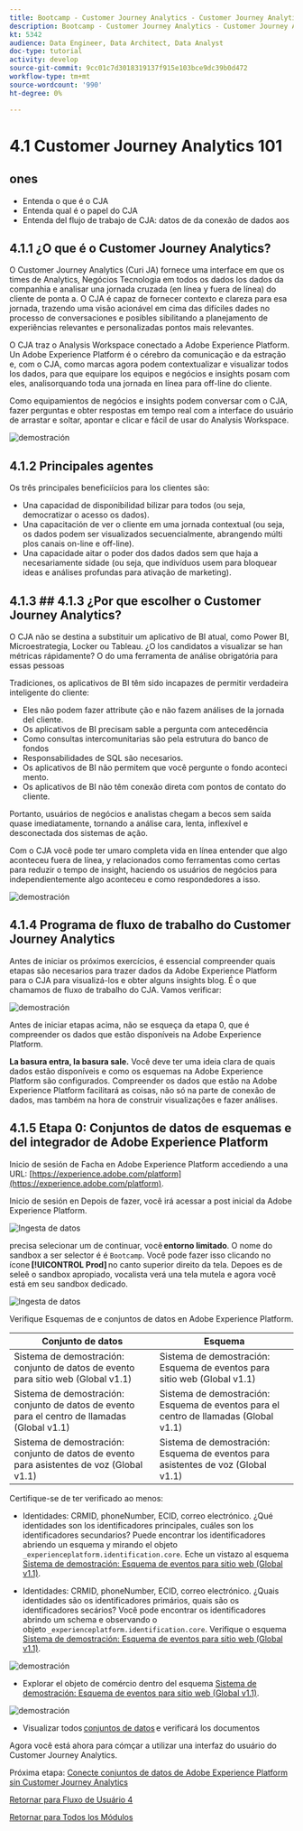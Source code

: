 ```yaml
---
title: Bootcamp - Customer Journey Analytics - Customer Journey Analytics 101 - Brasil
description: Bootcamp - Customer Journey Analytics - Customer Journey Analytics 101 - Brasil
kt: 5342
audience: Data Engineer, Data Architect, Data Analyst
doc-type: tutorial
activity: develop
source-git-commit: 9cc01c7d3018319137f915e103bce9dc39b0d472
workflow-type: tm+mt
source-wordcount: '990'
ht-degree: 0%

---
```


# 4.1 Customer Journey Analytics 101

## ones

- Entenda o que é o CJA
- Entenda qual é o papel do CJA
- Entenda del flujo de trabajo de CJA: datos de da conexão de dados aos

## 4.1.1 ¿O que é o Customer Journey Analytics?

O Customer Journey Analytics (Curi JA) fornece uma interface em que os times de Analytics, Negócios Tecnologia em todos os dados los dados da companhia e analisar una jornada cruzada (en línea y fuera de línea) do cliente de ponta a. O CJA é capaz de fornecer contexto e clareza para esa jornada, trazendo uma visão acionável em cima das difíciles dades no processo de conversaciones e posibles sibilitando a planejamento de experiências relevantes e personalizadas pontos mais relevantes.

O CJA traz o Analysis Workspace conectado a Adobe Experience Platform. Un Adobe Experience Platform é o cérebro da comunicação e da estração e, com o CJA, como marcas agora podem contextualizar e visualizar todos los dados, para que equipare los equipos e negócios e insights posam com eles, analisorquando toda una jornada en línea para off-line do cliente.

Como equipamientos de negócios e insights podem conversar com o CJA, fazer perguntas e obter respostas em tempo real com a interface do usuário de arrastar e soltar, apontar e clicar e fácil de usar do Analysis Workspace.

![demostración](./images/cja-adv-analysis1.png)

## 4.1.2 Principales agentes

Os três principales beneficiícios para los clientes são:

- Una capacidad de disponibilidad bilizar para todos (ou seja, democratizar o acesso os dados).
- Una capacitación de ver o cliente em uma jornada contextual (ou seja, os dados podem ser visualizados secuencialmente, abrangendo múlti plos canais on-line e off-line).
- Una capacidade aitar o poder dos dados dados sem que haja a necesariamente sidade (ou seja, que indivíduos usem para bloquear ideas e análises profundas para ativação de marketing).

## 4.1.3 ## 4.1.3 ¿Por que escolher o Customer Journey Analytics?

O CJA não se destina a substituir um aplicativo de BI atual, como Power BI, Microestrategia, Locker ou Tableau. ¿O los candidatos a visualizar se han métricas rápidamente? O do uma ferramenta de análise obrigatória para essas pessoas



Tradiciones, os aplicativos de BI têm sido incapazes de permitir verdadeira inteligente do cliente:

- Eles não podem fazer attribute ção e não fazem análises de la jornada del cliente.
- Os aplicativos de BI precisam sable a pergunta com antecedência
- Como consultas intercomunitarias são pela estrutura do banco de fondos
- Responsabilidades de SQL são necesarios.
- Os aplicativos de BI não permitem que você pergunte o fondo aconteci mento.
- Os aplicativos de BI não têm conexão direta com pontos de contato do cliente.

Portanto, usuários de negócios e analistas chegam a becos sem saída quase imediatamente, tornando a análise cara, lenta, inflexível e desconectada dos sistemas de ação.

Com o CJA você pode ter umaro completa vida en línea entender que algo aconteceu fuera de línea, y relacionados como ferramentas como certas para reduzir o tempo de insight, haciendo os usuários de negócios para independientemente algo aconteceu e como respondedores a isso.

![demostración](./images/cja-use-case.png)

## 4.1.4 Programa de fluxo de trabalho do Customer Journey Analytics

Antes de iniciar os próximos exercícios, é essencial compreender quais etapas são necesarios para trazer dados da Adobe Experience Platform para o CJA para visualizá-los e obter alguns insights blog. É o que chamamos de fluxo de trabalho do CJA. Vamos verificar:

![demostración](./images/cja-work-flow.jpg)

Antes de iniciar etapas acima, não se esqueça da etapa 0, que é compreender os dados que estão disponíveis na Adobe Experience Platform.

**La basura entra, la basura sale.** Você deve ter uma ideia clara de quais dados estão disponíveis e como os esquemas na Adobe Experience Platform são configurados. Compreender os dados que estão na Adobe Experience Platform facilitará as coisas, não só na parte de conexão de dados, mas também na hora de construir visualizações e fazer análises.

## 4.1.5 Etapa 0: Conjuntos de datos de esquemas e del integrador de Adobe Experience Platform

Inicio de sesión de Facha en Adobe Experience Platform accediendo a una URL: [https://experience.adobe.com/platform](https://experience.adobe.com/platform).

Inicio de sesión en Depois de fazer, você irá acessar a post inicial da Adobe Experience Platform.

![Ingesta de datos](../uc1/images/home.png)

precisa selecionar um de continuar, você **entorno limitado**. O nome do sandbox a ser selector é é ``Bootcamp``. Você pode fazer isso clicando no ícone **[!UICONTROL Prod]** no canto superior direito da tela. Depoes es de seleê o sandbox apropiado, vocalista verá una tela mutela e agora você está em seu sandbox dedicado.

![Ingesta de datos](../uc1/images/sb1.png)

Verifique Esquemas de e conjuntos de datos en Adobe Experience Platform.

| Conjunto de datos | Esquema |
| ----------------- |-------------| 
| Sistema de demostración: conjunto de datos de evento para sitio web (Global v1.1) | Sistema de demostración: Esquema de eventos para sitio web (Global v1.1) |
| Sistema de demostración: conjunto de datos de evento para el centro de llamadas (Global v1.1) | Sistema de demostración: Esquema de eventos para el centro de llamadas (Global v1.1) |
| Sistema de demostración: conjunto de datos de evento para asistentes de voz (Global v1.1) | Sistema de demostración: Esquema de eventos para asistentes de voz (Global v1.1) |

Certifique-se de ter verificado ao menos:

- Identidades: CRMID, phoneNumber, ECID, correo electrónico. ¿Qué identidades son los identificadores principales, cuáles son los identificadores secundarios?
Puede encontrar los identificadores abriendo un esquema y mirando el objeto `_experienceplatform.identification.core`. Eche un vistazo al esquema [Sistema de demostración: Esquema de eventos para sitio web (Global v1.1)](https://experience.adobe.com/platform/schema).

- Identidades: CRMID, phoneNumber, ECID, correo electrónico. ¿Quais identidades são os identificadores primários, quais são os identificadores secários?
Você pode encontrar os identificadores abrindo um schema e observando o objeto `_experienceplatform.identification.core`. Verifique o esquema [Sistema de demostración: Esquema de eventos para sitio web (Global v1.1)](https://experience.adobe.com/platform/schema).

![demostración](./images/identity.png)

- Explorar el objeto de comércio dentro del esquema [Sistema de demostración: Esquema de eventos para sitio web (Global v1.1)](https://experience.adobe.com/platform/schema).

![demostración](./images/commerce.png)

- Visualizar todos [conjuntos de datos](https://experience.adobe.com/platform/dataset/browse?limit=50&amp;page=1&amp;sortDescending=1&amp;sortField=created) e verificará los documentos

Agora você está ahora para cómçar a utilizar una interfaz do usuário do Customer Journey Analytics.

Próxima etapa: [Conecte conjuntos de datos de Adobe Experience Platform sin Customer Journey Analytics](./ex2.md)

[Retornar para Fluxo de Usuário 4](./uc4.md)

[Retornar para Todos los Módulos](../../overview.md)
